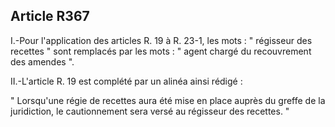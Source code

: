 Article R367
----
I.-Pour l'application des articles R. 19 à R. 23-1, les mots : " régisseur des
recettes " sont remplacés par les mots : " agent chargé du recouvrement des
amendes ".

II.-L'article R. 19 est complété par un alinéa ainsi rédigé :

" Lorsqu'une régie de recettes aura été mise en place auprès du greffe de la
juridiction, le cautionnement sera versé au régisseur des recettes. "
